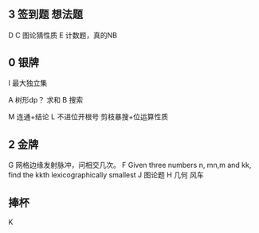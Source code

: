 # 

## 3 签到题 想法题 

D
C 图论猜性质
E 计数题，真的NB


## 0 银牌

I 最大独立集

A 树形dp？ 求和
B 搜索 

M 连通+结论
L 不进位开根号  剪枝暴搜+位运算性质


## 2 金牌
G 网格边缘发射脉冲，问相交几次。
F Given three numbers n, mn,m and kk, find the kkth lexicographically smallest
J 图论题
H 几何 风车


## 捧杯
K 